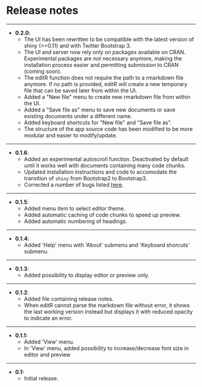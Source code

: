 Release notes
=============

---

- **0.2.0**:
    - The UI has been rewritten to be compatible with the latest version of shiny (>=0.11) and with Twitter Bootstrap 3. 
    - The UI and server now rely only on packages available on CRAN. Experimental packages are not necessary anymore, making the installation process easier and permitting submission to CRAN (coming soon).
    - The editR function does not require the path to a rmarkdown file anymore. If no path is provided, editR will create a new temporary file that can be saved later from within the UI. 
    - Added a "New file" menu to create new rmarkdown file from within the UI. 
    - Added a "Save file as" menu to save new documents or save existing documents under a different name. 
    - Added keyboard shortcuts for "New file" and "Save file as". 
    - The structure of the app source code has been modified to be more modular and easier to modify/update. 
---

- **0.1.6**:
    - Added an experimental autoscroll function. Deactivated by default until it works well with documents containing many code chunks. 
    - Updated installation instructions and code to accomodate the transition of `shiny` from Bootstrap2 to Bootstrap3. 
    - Corrected a number of bugs listed [here](https://github.com/swarm-lab/editR/compare/v0.1.5...master).
    
---

- **0.1.5**:
    - Added menu item to select editor theme. 
    - Added automatic caching of code chunks to speed up preview. 
    - Added automatic numbering of headings. 
    
---

- **0.1.4**:
    - Added 'Help' menu with 'About' submenu and 'Keyboard shorcuts' submenu. 
    
---

- **0.1.3**:
    - Added possibility to display editor or preview only. 
    
---

- **0.1.2**:
    - Added file containing release notes. 
    - When editR cannot parse the markdown file without error, it shows the 
    last working version instead but displays it with reduced opacity to indicate
    an error. 

---

- **0.1.1:** 
    - Added 'View' menu.
    - In 'View' menu, added possibility to increase/decrease font size in editor and preview

---

- **0.1:** 
    - Initial release. 
